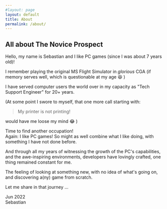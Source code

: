 ```yaml
---
#layout: page
layout: default
title: About
permalink: /about/
---
```


## All about **The Novice Prospect**

Hello, my name is Sebastian and I like PC games (since I was about 7 years old)!

I remember playing the original MS Flight Simulator in *glorious* CGA
(if memory serves well, which is questionable at my age :laughing: )

I have served computer users the world over in my capacity as
"Tech Support Engineer" for 20+ years.

(At some point I swore to myself, that one more call starting with:
> My printer is not printing!

would have me loose my mind :joy: )

Time to find another occupation! \
Again: I like PC games! So might as well combine what I like doing,
with something I have not done before.

And through all my years of witnessing the growth of the PC's capabilities,
and the awe-inspiring environments, developers have lovingly crafted, one
thing remained constant for me.

The feeling of looking at something new, with no idea of what's going on,
and discovering a(ny) game from scratch.

Let me share in that journey ...

Jun 2022 \
Sebastian
